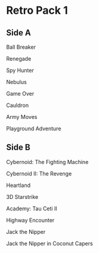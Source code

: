 # Retro Pack 1

## Side A
Ball Breaker

Renegade

Spy Hunter

Nebulus

Game Over

Cauldron

Army Moves

Playground Adventure

## Side B
Cybernoid: The Fighting Machine

Cybernoid II: The Revenge

Heartland

3D Starstrike

Academy: Tau Ceti II

Highway Encounter

Jack the Nipper

Jack the Nipper in Coconut Capers